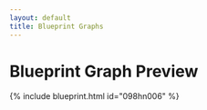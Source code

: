 ```yaml
---
layout: default
title: Blueprint Graphs
---
```


# Blueprint Graph Preview

{% include blueprint.html id="098hn006" %}
